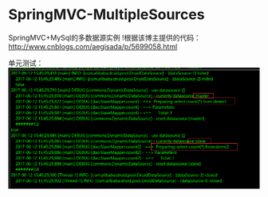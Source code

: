 # SpringMVC-MultipleSources
SpringMVC+MySql的多数据源实例
!根据该博主提供的代码：http://www.cnblogs.com/aegisada/p/5699058.html

单元测试：
![image](https://github.com/SmallPlume/SpringMVC-MultipleSources/blob/master/src/main/webapp/doc/dsj.png)
